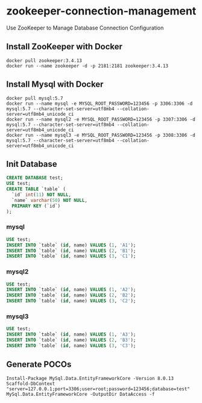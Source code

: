 # zookeeper-connection-management
Use ZooKeeper to Manage Database Connection Configuration

## Install ZooKeeper with Docker  
```
docker pull zookeeper:3.4.13
docker run --name zookeeper -d -p 2181:2181 zookeeper:3.4.13
```

## Install Mysql with Docker
```
docker pull mysql:5.7
docker run --name mysql -e MYSQL_ROOT_PASSWORD=123456 -p 3306:3306 -d mysql:5.7 --character-set-server=utf8mb4 --collation-server=utf8mb4_unicode_ci
docker run --name mysql2 -e MYSQL_ROOT_PASSWORD=123456 -p 3307:3306 -d mysql:5.7 --character-set-server=utf8mb4 --collation-server=utf8mb4_unicode_ci
docker run --name mysql3 -e MYSQL_ROOT_PASSWORD=123456 -p 3308:3306 -d mysql:5.7 --character-set-server=utf8mb4 --collation-server=utf8mb4_unicode_ci
```

## Init Database
``` sql
CREATE DATABASE test;
USE test;
CREATE TABLE `table` (
  `id` int(11) NOT NULL,
  `name` varchar(50) NOT NULL,
  PRIMARY KEY (`id`)
);
```

### mysql
``` sql
USE test;
INSERT INTO `table` (id, name) VALUES (1, 'A1');
INSERT INTO `table` (id, name) VALUES (2, 'B1');
INSERT INTO `table` (id, name) VALUES (3, 'C1');
```

### mysql2
``` sql
USE test;
INSERT INTO `table` (id, name) VALUES (1, 'A2');
INSERT INTO `table` (id, name) VALUES (2, 'B2');
INSERT INTO `table` (id, name) VALUES (3, 'C2');
```

### mysql3
``` sql
USE test;
INSERT INTO `table` (id, name) VALUES (1, 'A3');
INSERT INTO `table` (id, name) VALUES (2, 'B3');
INSERT INTO `table` (id, name) VALUES (3, 'C3');
```

## Generate POCOs
```
Install-Package MySql.Data.EntityFrameworkCore -Version 8.0.13
Scaffold-DbContext "server=127.0.0.1;port=3306;user=root;password=123456;database=test" MySql.Data.EntityFrameworkCore -OutputDir DataAccess -f
```
